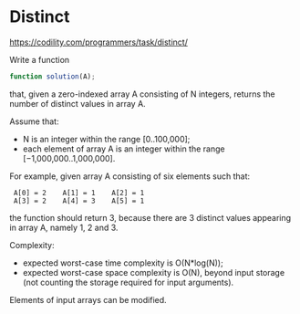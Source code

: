 # Distinct
https://codility.com/programmers/task/distinct/

Write a function

```js
function solution(A);
```

that, given a zero-indexed array A consisting of N integers, returns the number of distinct values in array A.

Assume that:

- N is an integer within the range [0..100,000];
- each element of array A is an integer within the range [−1,000,000..1,000,000].

For example, given array A consisting of six elements such that:

```
 A[0] = 2    A[1] = 1    A[2] = 1
 A[3] = 2    A[4] = 3    A[5] = 1
```

the function should return 3, because there are 3 distinct values appearing in array A, namely 1, 2 and 3.

Complexity:
- expected worst-case time complexity is O(N*log(N));
- expected worst-case space complexity is O(N), beyond input storage (not counting the storage required for input arguments).

Elements of input arrays can be modified.